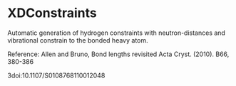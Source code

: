 # XDConstraints
Automatic generation of hydrogen constraints with neutron-distances and vibrational constrain to the bonded heavy atom.

Reference:
Allen and Bruno, Bond lengths revisited Acta Cryst. (2010). B66, 380-386

3doi:10.1107/S0108768110012048
